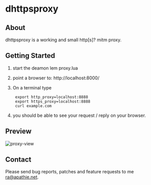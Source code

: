 dhttpsproxy
================

About
-----

dhttpsproxy is a working and small http[s]? mitm proxy.


Getting Started
---------------

1. start the deamon
		lem proxy.lua
	

2. point a browser to: http://localhost:8000/
	
3. On a terminal type

		export http_proxy=localhost:8888
		export https_proxy=localhost:8888
		curl example.com


4. you should be able to see your request / reply on your browser.

Preview
-----

![proxy-view](https://user-images.githubusercontent.com/10823818/36488998-29f80fa8-1725-11e8-8771-c68ad4ce9686.png)

    
Contact
-------

Please send bug reports, patches and feature requests to me <ra@apathie.net>.
